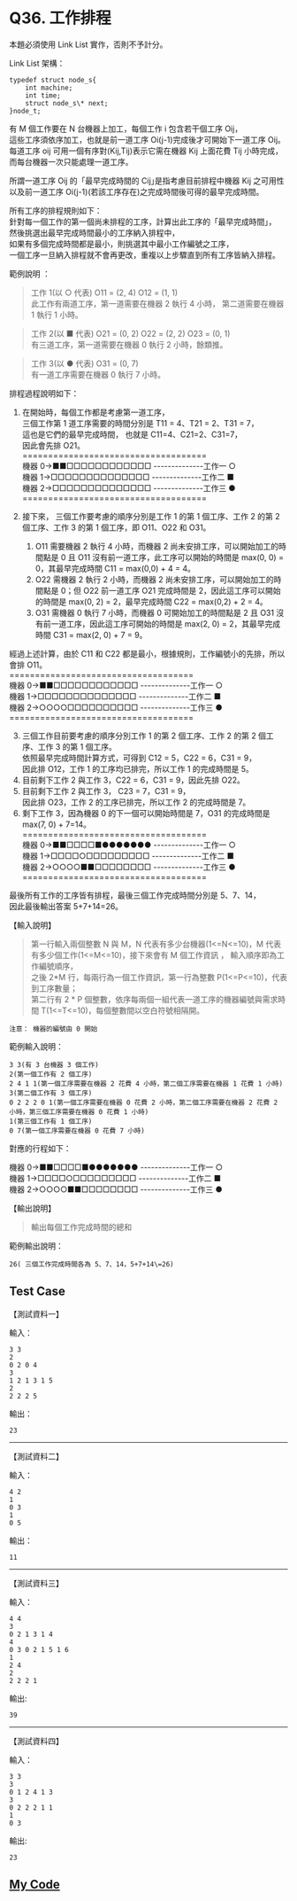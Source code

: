 # Q36. 工作排程

本題必須使用 Link List 實作，否則不予計分。

Link List 架構：

    typedef struct node_s{
        int machine;
        int time;
        struct node_s\* next;
    }node_t;

有 M 個工作要在 N 台機器上加工，每個工作 i 包含若干個工序 Oij，  
這些工序須依序加工，也就是前一道工序 Oi(j-1)完成後才可開始下一道工序 Oij。  
每道工序 oij 可用一個有序對(Kij,Tij)表示它需在機器 Kij 上面花費 Tij 小時完成，  
而每台機器一次只能處理一道工序。

所謂一道工序 Oij 的「最早完成時間的 Cij｣是指考慮目前排程中機器 Kij 之可用性  
以及前一道工序 Oi(j-1)(若該工序存在)之完成時間後可得的最早完成時間。

所有工序的排程規則如下：  
針對每一個工作的第一個尚未排程的工序，計算出此工序的「最早完成時間｣，  
然後挑選出最早完成時間最小的工序納入排程中，  
如果有多個完成時間都是最小，則挑選其中最小工作編號之工序，  
一個工序一旦納入排程就不會再更改，重複以上步驟直到所有工序皆納入排程。

範例說明 ：

> 工作 1(以 ○ 代表) O11 \= (2, 4) O12 \= (1, 1)  
> 此工作有兩道工序，第一道需要在機器 2 執行 4 小時， 第二道需要在機器 1 執行 1 小時。

> 工作 2(以 ■ 代表) O21 \= (0, 2) O22 \= (2, 2) O23 \= (0, 1)  
> 有三道工序，第一道需要在機器 0 執行 2 小時，餘類推。

> 工作 3(以 ● 代表) O31 \= (0, 7)  
> 有一道工序需要在機器 0 執行 7 小時。

排程過程說明如下：

1. 在開始時，每個工作都是考慮第一道工序，  
   三個工作第 1 道工序需要的時間分別是 T11 \= 4、T21 \= 2、T31 \= 7，  
   這也是它們的最早完成時間， 也就是 C11\=4、C21\=2、C31\=7，  
   因此會先排 O21。  
   \=\=\=\=\=\=\=\=\=\=\=\=\=\=\=\=\=\=\=\=\=\=\=\=\=\=\=\=\=\=\=\=\=\=\=\=  
   機器 0→■■□□□□□□□□□□□□ --------------工作一 ○  
   機器 1→□□□□□□□□□□□□□□ --------------工作二 ■  
   機器 2→□□□□□□□□□□□□□□ --------------工作三 ●  
   \=\=\=\=\=\=\=\=\=\=\=\=\=\=\=\=\=\=\=\=\=\=\=\=\=\=\=\=\=\=\=\=\=\=\=\=

2. 接下來， 三個工作要考慮的順序分別是工作 1 的第 1 個工序、工作 2 的第 2 個工序、工作 3 的第 1 個工序，即 O11、O22 和 O31。
   1. O11 需要機器 2 執行 4 小時，而機器 2 尚未安排工序，可以開始加工的時間點是 0 且 O11 沒有前一道工序，此工序可以開始的時間是 max(0, 0) \= 0，其最早完成時間 C11 \= max(0,0) + 4 \= 4。
   2. O22 需機器 2 執行 2 小時，而機器 2 尚未安排工序，可以開始加工的時間點是 0；但 O22 前一道工序 O21 完成時間是 2，因此這工序可以開始的時間是 max(0, 2) \= 2，最早完成時間 C22 \= max(0,2) + 2 \= 4。
   3. O31 需機器 0 執行 7 小時，而機器 0 可開始加工的時間點是 2 且 O31 沒有前一道工序，因此這工序可開始的時間是 max(2, 0) \= 2，其最早完成時間 C31 \= max(2, 0) + 7 \= 9。

經過上述計算，由於 C11 和 C22 都是最小，根據規則，工作編號小的先排，所以會排 O11。  
\=\=\=\=\=\=\=\=\=\=\=\=\=\=\=\=\=\=\=\=\=\=\=\=\=\=\=\=\=\=\=\=\=\=\=\=  
機器 0→■■□□□□□□□□□□□□ --------------工作一 ○  
機器 1→□□□□□□□□□□□□□□ --------------工作二 ■  
機器 2→○○○○□□□□□□□□□□ --------------工作三 ●  
\=\=\=\=\=\=\=\=\=\=\=\=\=\=\=\=\=\=\=\=\=\=\=\=\=\=\=\=\=\=\=\=\=\=\=\=

3. 三個工作目前要考慮的順序分別工作 1 的第 2 個工序、工作 2 的第 2 個工序、工作 3 的第 1 個工序。  
   依照最早完成時間計算方式，可得到 C12 \= 5，C22 \= 6，C31 \= 9，  
   因此排 O12，工作 1 的工序均已排完，所以工作 1 的完成時間是 5。
4. 目前剩下工作 2 與工作 3，C22 \= 6，C31 \= 9，因此先排 O22。
5. 目前剩下工作 2 與工作 3， C23 \= 7，C31 \= 9，  
   因此排 O23，工作 2 的工序已排完，所以工作 2 的完成時間是 7。
6. 剩下工作 3，因為機器 0 的下一個可以開始時間是 7，O31 的完成時間是 max(7, 0) + 7\=14。  
   \=\=\=\=\=\=\=\=\=\=\=\=\=\=\=\=\=\=\=\=\=\=\=\=\=\=\=\=\=\=\=\=\=\=\=\=  
   機器 0→■■□□□□■●●●●●●● --------------工作一 ○  
   機器 1→□□□□○□□□□□□□□□ --------------工作二 ■  
   機器 2→○○○○■■□□□□□□□□ --------------工作三 ●  
   \=\=\=\=\=\=\=\=\=\=\=\=\=\=\=\=\=\=\=\=\=\=\=\=\=\=\=\=\=\=\=\=\=\=\=\=

最後所有工作的工序皆有排程，最後三個工作完成時間分別是 5、7、14，  
因此最後輸出答案 5+7+14\=26。

【輸入說明】

> 第一行輸入兩個整數 N 與 M，N 代表有多少台機器(1<\=N<\=10)，M 代表有多少個工作(1<\=M<\=10)，接下來會有 M 個工作資訊 ， 輸入順序即為工作編號順序，  
> 之後 2*M 行，每兩行為一個工作資訊，第一行為整數 P(1<\=P<\=10)，代表到工序數量；  
> 第二行有 2 * P 個整數，依序每兩個一組代表一道工序的機器編號與需求時間 T(1<\=T<\=10)，每個整數間以空白符號相隔開。

`注意： 機器的編號由 0 開始`

範例輸入說明：

    3 3(有 3 台機器 3 個工作)
    2(第一個工作有 2 個工序)
    2 4 1 1(第一個工序需要在機器 2 花費 4 小時，第二個工序需要在機器 1 花費 1 小時)
    3(第二個工作有 3 個工序)
    0 2 2 2 0 1(第一個工序需要在機器 0 花費 2 小時，第二個工序需要在機器 2 花費 2 小時，第三個工序需要在機器 0 花費 1 小時)
    1(第三個工作有 1 個工序)
    0 7(第一個工序需要在機器 0 花費 7 小時)

對應的行程如下：

機器 0→■■□□□□■●●●●●●● --------------工作一 ○  
機器 1→□□□□○□□□□□□□□□ --------------工作二 ■  
機器 2→○○○○■■□□□□□□□□ --------------工作三 ●

【輸出說明】

> 輸出每個工作完成時間的總和

範例輸出說明：

    26( 三個工作完成時間各為 5、7、14，5+7+14\=26)

## Test Case

【測試資料一】

輸入：

    3 3
    2
    0 2 0 4
    3
    1 2 1 3 1 5
    2
    2 2 2 5

輸出：

    23

---

【測試資料二】

輸入：

    4 2
    1
    0 3
    1
    0 5

輸出：

    11

---

【測試資料三】

輸入：

    4 4
    3
    0 2 1 3 1 4
    4
    0 3 0 2 1 5 1 6
    1
    2 4
    2
    2 2 2 1

輸出:

    39

---

【測試資料四】

輸入：

    3 3
    3
    0 1 2 4 1 3
    3
    0 2 2 2 1 1
    1
    0 3

輸出:

    23

## [My Code](./q036.c)

```c

```

